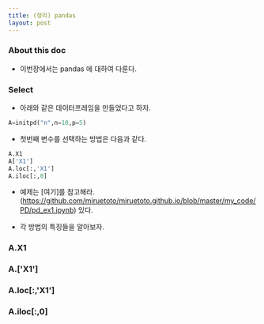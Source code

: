 ```yaml
---
title: (정리) pandas
layout: post
---
```


### About this doc 

- 이번장에서는 pandas 에 대하여 다룬다. 

### Select 

- 아래와 같은 데이터프레임을 만들었다고 하자. 
```python
A=initpd("n",n=10,p=5)
```

- 첫번째 변수를 선택하는 방법은 다음과 같다. 
```python
A.X1
A['X1']
A.loc[:,'X1']
A.iloc[:,0]
```

- 예제는 [여기]를 참고해라.(https://github.com/miruetoto/miruetoto.github.io/blob/master/my_code/PD/pd_ex1.ipynb) 있다. 

- 각 방법의 특징들을 알아보자. 

### A.X1 

### A.['X1']

### A.loc[:,'X1']

### A.iloc[:,0]




